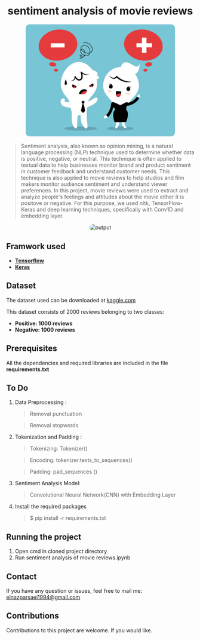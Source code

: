 <p style="text-align:center">
<h1 style="text-align: center;">sentiment analysis of movie reviews </h1>
</p>
<p align="center">
<img src="logo/icon2.png" alt="sentiment analysis" width="400" style="border-radius: 10px"/>
</p>


> Sentiment analysis, also known as opinion mining, is a natural language processing (NLP) technique used to determine whether data is positive, negative, or neutral. This technique is often applied to textual data to help businesses monitor brand and product sentiment in customer feedback and understand customer needs. This technique is also applied to movie reviews to help studios and film makers monitor audience sentiment and understand viewer preferences.
> In this project, movie reviews were used to extract and analyze people's feelings and attitudes about the movie either it is positove or negative. For this purpose, we used nltk, TensorFlow-Keras and deep learning techniques, specifically with Conv1D and embedding layer.
> 


<p align = "center">
<img src="logo/df.png" alt="output" width="450"
style="border-radius: 10px" />
</p>


<h2 style="text-align: left;">Framwork used</h2>

 * **[Tensorflow](https://www.tensorflow.org/)**
 * **[Keras](https://keras.io/)**
  

<h2 style="text-align: left;">Dataset</h2>

The dataset used can be downloaded at [kaggle.com](https://www.kaggle.com/datasets/mohamedbadr8817/movie-review-dataset)

This dataset consists of 2000 reviews belonging to two classes: 
* __Positive: 1000 reviews__
* __Negative: 1000 reviews__

<h2 style="text-align: left;">Prerequisites</h2>

All the dependencies and required libraries are included in the file **requirements.txt**

<h2 style="text-align: left;">To Do</h2>

1. Data Preprocessing :
   > Removal punctuation

   > Removal stopwords


2. Tokenization and Padding :
   > Tokenizing: Tokenizer()

   > Encoding: tokenizer.texts_to_sequences()

   > Padding: pad_sequences ()



3. Sentiment Analysis Model:
   >Convolutional Neural Network(CNN) with Embedding Layer

4. Install the required packages
   >$ pip install -r requirements.txt


<h2 style="text-align: left;">Running the project</h2> 

1. Open cmd in cloned project directory
2. Run sentiment analysis of movie reviews.ipynb
 


<h2 style="text-align: left;">Contact</h2>

If you have any question or issues, feel free to mail me: [elnazparsaei1994@gmail.com](elnazparsaei1994@gmail.com)

<h2 style="text-align: left;">Contributions</h2>

Contributions to this project are welcome. If you would like.
